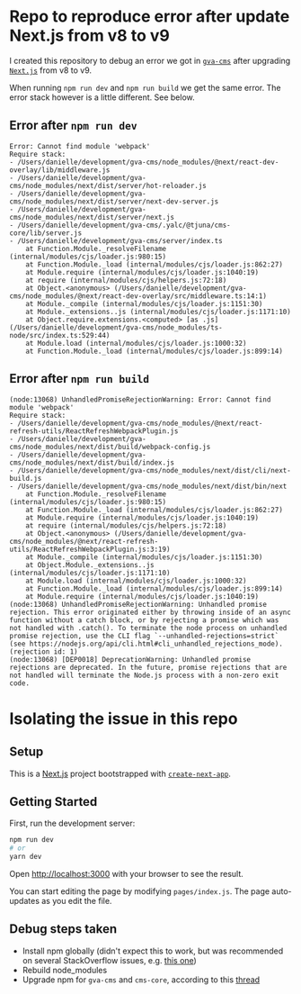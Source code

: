 # Repo to reproduce error after update Next.js from v8 to v9

I created this repository to debug an error we got in [`gva-cms`](https://github.com/gravitybv/gva-cms) after upgrading [`Next.js`](https://nextjs.org/) from v8 to v9.

When running `npm run dev` and `npm run build` we get the same error. The error stack however is a little different. See below.

## Error after `npm run dev`

```
Error: Cannot find module 'webpack'
Require stack:
- /Users/danielle/development/gva-cms/node_modules/@next/react-dev-overlay/lib/middleware.js
- /Users/danielle/development/gva-cms/node_modules/next/dist/server/hot-reloader.js
- /Users/danielle/development/gva-cms/node_modules/next/dist/server/next-dev-server.js
- /Users/danielle/development/gva-cms/node_modules/next/dist/server/next.js
- /Users/danielle/development/gva-cms/.yalc/@tjuna/cms-core/lib/server.js
- /Users/danielle/development/gva-cms/server/index.ts
    at Function.Module._resolveFilename (internal/modules/cjs/loader.js:980:15)
    at Function.Module._load (internal/modules/cjs/loader.js:862:27)
    at Module.require (internal/modules/cjs/loader.js:1040:19)
    at require (internal/modules/cjs/helpers.js:72:18)
    at Object.<anonymous> (/Users/danielle/development/gva-cms/node_modules/@next/react-dev-overlay/src/middleware.ts:14:1)
    at Module._compile (internal/modules/cjs/loader.js:1151:30)
    at Module._extensions..js (internal/modules/cjs/loader.js:1171:10)
    at Object.require.extensions.<computed> [as .js] (/Users/danielle/development/gva-cms/node_modules/ts-node/src/index.ts:529:44)
    at Module.load (internal/modules/cjs/loader.js:1000:32)
    at Function.Module._load (internal/modules/cjs/loader.js:899:14)
```

## Error after `npm run build`

```
(node:13068) UnhandledPromiseRejectionWarning: Error: Cannot find module 'webpack'
Require stack:
- /Users/danielle/development/gva-cms/node_modules/@next/react-refresh-utils/ReactRefreshWebpackPlugin.js
- /Users/danielle/development/gva-cms/node_modules/next/dist/build/webpack-config.js
- /Users/danielle/development/gva-cms/node_modules/next/dist/build/index.js
- /Users/danielle/development/gva-cms/node_modules/next/dist/cli/next-build.js
- /Users/danielle/development/gva-cms/node_modules/next/dist/bin/next
    at Function.Module._resolveFilename (internal/modules/cjs/loader.js:980:15)
    at Function.Module._load (internal/modules/cjs/loader.js:862:27)
    at Module.require (internal/modules/cjs/loader.js:1040:19)
    at require (internal/modules/cjs/helpers.js:72:18)
    at Object.<anonymous> (/Users/danielle/development/gva-cms/node_modules/@next/react-refresh-utils/ReactRefreshWebpackPlugin.js:3:19)
    at Module._compile (internal/modules/cjs/loader.js:1151:30)
    at Object.Module._extensions..js (internal/modules/cjs/loader.js:1171:10)
    at Module.load (internal/modules/cjs/loader.js:1000:32)
    at Function.Module._load (internal/modules/cjs/loader.js:899:14)
    at Module.require (internal/modules/cjs/loader.js:1040:19)
(node:13068) UnhandledPromiseRejectionWarning: Unhandled promise rejection. This error originated either by throwing inside of an async function without a catch block, or by rejecting a promise which was not handled with .catch(). To terminate the node process on unhandled promise rejection, use the CLI flag `--unhandled-rejections=strict` (see https://nodejs.org/api/cli.html#cli_unhandled_rejections_mode). (rejection id: 1)
(node:13068) [DEP0018] DeprecationWarning: Unhandled promise rejections are deprecated. In the future, promise rejections that are not handled will terminate the Node.js process with a non-zero exit code.
```

# Isolating the issue in this repo

## Setup

This is a [Next.js](https://nextjs.org/) project bootstrapped with [`create-next-app`](https://github.com/vercel/next.js/tree/canary/packages/create-next-app).

## Getting Started

First, run the development server:

```bash
npm run dev
# or
yarn dev
```

Open [http://localhost:3000](http://localhost:3000) with your browser to see the result.

You can start editing the page by modifying `pages/index.js`. The page auto-updates as you edit the file.

## Debug steps taken
- Install npm globally (didn't expect this to work, but was recommended on several StackOverflow issues, e.g. [this one](https://stackoverflow.com/questions/29492240/error-cannot-find-module-webpack))
- Rebuild node_modules
- Upgrade npm for `gva-cms` and `cms-core`, according to this [thread](https://github.com/vercel/next.js/issues/9590#issuecomment-560541692)
